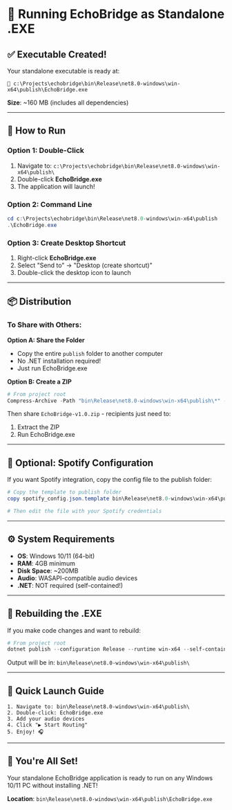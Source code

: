 # 🚀 Running EchoBridge as Standalone .EXE

## ✅ Executable Created!

Your standalone executable is ready at:

```
📁 c:\Projects\echobridge\bin\Release\net8.0-windows\win-x64\publish\EchoBridge.exe
```

**Size**: ~160 MB (includes all dependencies)

---

## 🎯 How to Run

### Option 1: Double-Click
1. Navigate to: `c:\Projects\echobridge\bin\Release\net8.0-windows\win-x64\publish\`
2. Double-click **EchoBridge.exe**
3. The application will launch!

### Option 2: Command Line
```powershell
cd c:\Projects\echobridge\bin\Release\net8.0-windows\win-x64\publish
.\EchoBridge.exe
```

### Option 3: Create Desktop Shortcut
1. Right-click **EchoBridge.exe**
2. Select "Send to" → "Desktop (create shortcut)"
3. Double-click the desktop icon to launch

---

## 📦 Distribution

### To Share with Others:

**Option A: Share the Folder**
- Copy the entire `publish` folder to another computer
- No .NET installation required!
- Just run EchoBridge.exe

**Option B: Create a ZIP**
```powershell
# From project root
Compress-Archive -Path "bin\Release\net8.0-windows\win-x64\publish\*" -DestinationPath "EchoBridge-v1.0.zip"
```

Then share `EchoBridge-v1.0.zip` - recipients just need to:
1. Extract the ZIP
2. Run EchoBridge.exe

---

## 🎵 Optional: Spotify Configuration

If you want Spotify integration, copy the config file to the publish folder:

```powershell
# Copy the template to publish folder
copy spotify_config.json.template bin\Release\net8.0-windows\win-x64\publish\spotify_config.json

# Then edit the file with your Spotify credentials
```

---

## ⚙️ System Requirements

- **OS**: Windows 10/11 (64-bit)
- **RAM**: 4GB minimum
- **Disk Space**: ~200MB
- **Audio**: WASAPI-compatible audio devices
- **.NET**: NOT required (self-contained!)

---

## 🔧 Rebuilding the .EXE

If you make code changes and want to rebuild:

```powershell
# From project root
dotnet publish --configuration Release --runtime win-x64 --self-contained true -p:PublishSingleFile=true -p:IncludeNativeLibrariesForSelfExtract=true
```

Output will be in: `bin\Release\net8.0-windows\win-x64\publish\`

---

## 📍 Quick Launch Guide

```
1. Navigate to: bin\Release\net8.0-windows\win-x64\publish\
2. Double-click: EchoBridge.exe
3. Add your audio devices
4. Click "▶ Start Routing"
5. Enjoy! 🎧
```

---

## 🎉 You're All Set!

Your standalone EchoBridge application is ready to run on any Windows 10/11 PC without installing .NET!

**Location**: `bin\Release\net8.0-windows\win-x64\publish\EchoBridge.exe`
